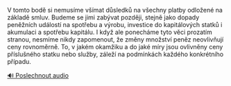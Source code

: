 
V tomto bodě si nemusíme všímat důsledků na všechny platby odložené na základě smluv. Budeme se jimi zabývat později, stejně jako dopady peněžních událostí na spotřebu a výrobu, investice do kapitálových statků i akumulaci a spotřebu kapitálu. I když ale ponecháme tyto věci prozatím stranou, nesmíme nikdy zapomenout, že změny množství peněz neovlivňují ceny rovnoměrně. To, v jakém okamžiku a do jaké míry jsou ovlivněny ceny příslušného statku nebo služby, záleží na podmínkách každého konkrétního případu.

[🔊 Poslechnout audio](/data/7-paragraphs/audio/chapter_78/para_005-V-tomto-bod-si-nemusme-vmat-dsledk-na-vechn.mp3)
